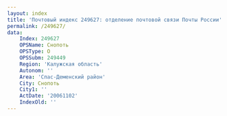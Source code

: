 ```yaml
---
layout: index
title: 'Почтовый индекс 249627: отделение почтовой связи Почты России'
permalink: /249627/
data:
    Index: 249627
    OPSName: Снопоть
    OPSType: О
    OPSSubm: 249449
    Region: 'Калужская область'
    Autonom: ''
    Area: 'Спас-Деменский район'
    City: Снопоть
    City1: ''
    ActDate: '20061102'
    IndexOld: ''
---
```

